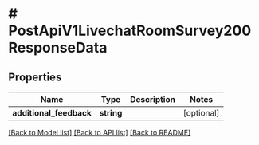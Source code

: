 # # PostApiV1LivechatRoomSurvey200ResponseData

## Properties

Name | Type | Description | Notes
------------ | ------------- | ------------- | -------------
**additional_feedback** | **string** |  | [optional]

[[Back to Model list]](../../README.md#models) [[Back to API list]](../../README.md#endpoints) [[Back to README]](../../README.md)
